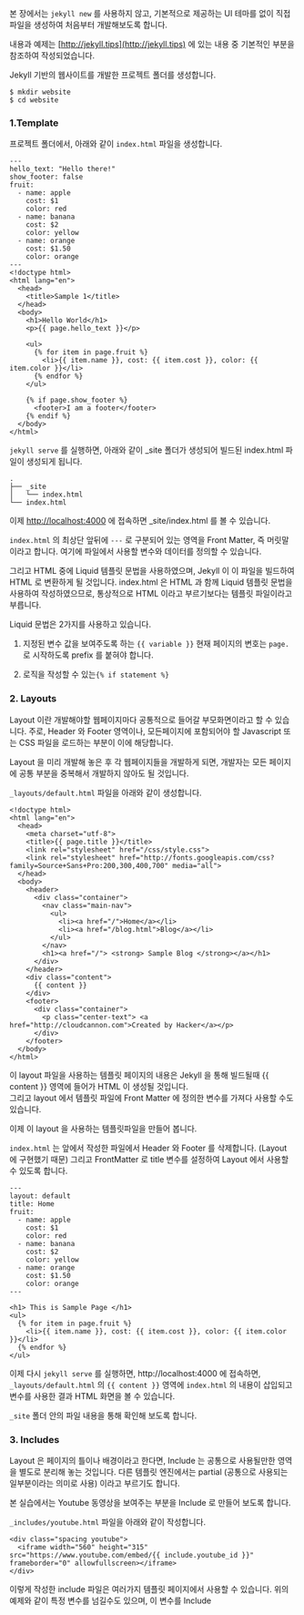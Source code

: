본 장에서는 `jekyll new` 를 사용하지 않고, 기본적으로 제공하는 UI 테마를 없이 직접 파일을 생성하여 처음부터 개발해보도록 합니다.

내용과 예제는 [http://jekyll.tips](http://jekyll.tips) 에 있는 내용 중 기본적인 부분을 참조하여 작성되었습니다.

Jekyll 기반의 웹사이트를 개발한 프로젝트 폴더를 생성합니다.

```
$ mkdir website
$ cd website
```

### 1.Template

프로젝트 폴더에서, 아래와 같이 `index.html` 파일을 생성합니다.

```
---
hello_text: "Hello there!"
show_footer: false
fruit:
  - name: apple
    cost: $1
    color: red
  - name: banana
    cost: $2
    color: yellow
  - name: orange
    cost: $1.50
    color: orange
---
<!doctype html>
<html lang="en">
  <head>
    <title>Sample 1</title>
  </head>
  <body>
    <h1>Hello World</h1>
    <p>{{ page.hello_text }}</p>

    <ul>
      {% for item in page.fruit %}
        <li>{{ item.name }}, cost: {{ item.cost }}, color: {{ item.color }}</li>
      {% endfor %}
    </ul>

    {% if page.show_footer %}
      <footer>I am a footer</footer>
    {% endif %}
  </body>
</html>
```

`jekyll serve` 를 실행하면, 아래와 같이 \_site 폴더가 생성되어 빌드된 index.html 파일이 생성되게 됩니다.

```
.
├── _site
│   └── index.html
└── index.html
```

이제 [http://localhost:4000](http://localhost:4000) 에 접속하면 \_site/index.html 를 볼 수 있습니다.

`index.html` 의 최상단 앞뒤에 `---` 로 구분되어 있는 영역을 Front Matter, 즉 머릿말 이라고 합니다. 여기에 파일에서 사용할 변수와 데이터를 정의할 수 있습니다.

그리고 HTML 중에 Liquid 템플릿 문법을 사용하였으며, Jekyll 이 이 파일을 빌드하여 HTML 로 변환하게 될 것입니다. index.html 은 HTML 과 함께 Liquid 템플릿 문법을 사용하여 작성하였으므로, 통상적으로 HTML 이라고 부르기보다는 템플릿 파일이라고 부릅니다.

Liquid 문법은 2가지를 사용하고 있습니다.

1. 지정된 변수 값을 보여주도록 하는 `{{ variable }}` 
   현재 페이지의 변호는 `page.` 로 시작하도록 prefix 를 붙혀야 합니다.

2. 로직을 작성할 수 있는`{% if statement %} `  

### 2. Layouts

Layout 이란 개발해야할 웹페이지마다 공통적으로 들어갈 부모화면이라고 할 수 있습니다. 주로, Header 와 Footer 영역이나, 모든페이지에 포함되어야 할 Javascript 또는 CSS 파일을 로드하는 부분이 이에 해당합니다.

Layout 을 미리 개발해 놓은 후 각 웹페이지들을 개발하게 되면, 개발자는 모든 페이지에 공통 부분을 중복해서 개발하지 않아도 될 것입니다.

`_layouts/default.html` 파일을 아래와 같이 생성합니다.

```
<!doctype html>
<html lang="en">
  <head>
    <meta charset="utf-8">
    <title>{{ page.title }}</title>
    <link rel="stylesheet" href="/css/style.css">
    <link rel="stylesheet" href="http://fonts.googleapis.com/css?family=Source+Sans+Pro:200,300,400,700" media="all">
  </head>
  <body>
    <header>
      <div class="container">
        <nav class="main-nav">
          <ul>
            <li><a href="/">Home</a></li>
            <li><a href="/blog.html">Blog</a></li>
          </ul>
        </nav>
        <h1><a href="/"> <strong> Sample Blog </strong></a></h1>
      </div>
    </header>
    <div class="content">
      {{ content }}
    </div>
    <footer>
      <div class="container">
        <p class="center-text"> <a href="http://cloudcannon.com">Created by Hacker</a></p>
      </div>
    </footer>
  </body>
</html>
```

이 layout 파일을 사용하는 템플릿 페이지의 내용은 Jekyll 을 통해 빌드될때 {{ content }} 영역에 들어가 HTML 이 생성될 것입니다.   
그리고 layout 에서 템플릿 파일에 Front Matter 에 정의한 변수를 가져다 사용할 수도 있습니다.

이제 이 layout 을 사용하는 템플릿파일을 만들어 봅니다.

`index.html` 는 앞에서 작성한 파일에서 Header 와 Footer 를 삭제합니다. \(Layout 에 구현했기 때문\) 그리고 FrontMatter 로 title 변수를 설정하여 Layout 에서 사용할 수 있도록 합니다.

```
---
layout: default
title: Home
fruit:
  - name: apple
    cost: $1
    color: red
  - name: banana
    cost: $2
    color: yellow
  - name: orange
    cost: $1.50
    color: orange
---

<h1> This is Sample Page </h1>
<ul>
  {% for item in page.fruit %}
    <li>{{ item.name }}, cost: {{ item.cost }}, color: {{ item.color }}</li>
  {% endfor %}
</ul>

```

이제 다시 `jekyll serve` 를 실행하면, http://localhost:4000 에 접속하면, `_layouts/default.html` 의 `{{ content }}` 영역에 `index.html` 의 내용이 삽입되고 변수를 사용한 결과 HTML 화면을 볼 수 있습니다.

`_site` 폴더 안의 파일 내용을 통해 확인해 보도록 합니다.



### 3. Includes

Layout 은 페이지의 틀이나 배경이라고 한다면, Include 는 공통으로 사용될만한 영역을 별도로 분리해 놓는 것입니다. 다른 템플릿 엔진에서는 partial \(공통으로 사용되는 일부분이라는 의미로 사용\) 이라고 부르기도 합니다.

본 실습에서는 Youtube 동영상을 보여주는 부분을 Include 로 만들어 보도록 합니다.

`_includes/youtube.html` 파일을 아래와 같이 작성합니다.

```
<div class="spacing youtube">
  <iframe width="560" height="315" src="https://www.youtube.com/embed/{{ include.youtube_id }}" frameborder="0" allowfullscreen></iframe>
</div>
```

이렇게 작성한 include 파일은 여러가지 템플릿 페이지에서 사용할 수 있습니다. 위의 예제와 같이 특정 변수를 넘길수도 있으며, 이 변수를 Include 

